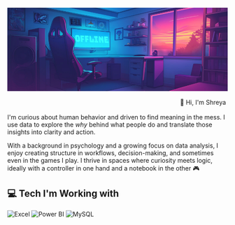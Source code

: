 <p align="center">
  <img src="./banner.png" alt="GitHub banner">
</p>

<p align="center">
  <marquee behavior="scroll" direction="left" scrollamount="5">
    🌟 Hi, I'm Shreya • Aspiring Data Analyst • Understanding Behavior, Patterns & Performance 🌟
  </marquee>
</p>

I'm curious about human behavior and driven to find meaning in the mess. I use data to explore the *why* behind what people do and translate those insights into clarity and action.

With a background in psychology and a growing focus on data analysis, I enjoy creating structure in workflows, decision-making, and sometimes even in the games I play. I thrive in spaces where curiosity meets logic, ideally with a controller in one hand and a notebook in the other 🎮

## 💻 Tech I'm Working with

![Excel](https://img.shields.io/badge/Excel-4361EE?style=flat&logo=microsoft-excel&logoColor=white)
![Power BI](https://img.shields.io/badge/Power%20BI-FFD60A?style=flat&logo=power-bi&logoColor=black)
![MySQL](https://img.shields.io/badge/MySQL-4CC9F0?style=flat&logo=mysql&logoColor=white)





